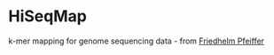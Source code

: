 # HiSeqMap
k-mer mapping for genome sequencing data - from [Friedhelm Pfeiffer](fpf@biochem.mpg.de) 
